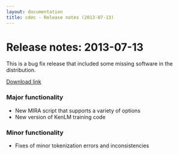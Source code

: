 ```yaml
---
layout: documentation
title: cdec - Release notes (2013-07-13)
---
```

# Release notes: 2013-07-13

This is a bug fix release that included some missing software in the distribution.

[Download link](http://demo.clab.cs.cmu.edu/cdec/cdec-2013-07-13.tar.gz)

### Major functionality

 * New MIRA script that supports a variety of options
 * New version of KenLM training code

### Minor functionality

 * Fixes of minor tokenization errors and inconsistencies

